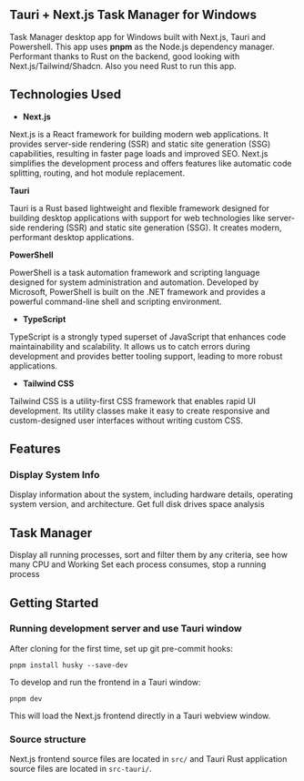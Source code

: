 ## <a name="no-link"></a> Tauri + Next.js Task Manager for Windows

Task Manager desktop app for Windows built with Next.js, Tauri and Powershell.
This app uses **pnpm** as the Node.js dependency
manager. Performant thanks to Rust on the backend, good looking
with Next.js/Tailwind/Shadcn. Also you need Rust to run this app.

## <a name="no-link"></a>Technologies Used

- **Next.js**

Next.js is a React framework for building modern web applications. It provides server-side rendering (SSR) and static site generation (SSG) capabilities, resulting in faster page loads and improved SEO. Next.js simplifies the development process and offers features like automatic code splitting, routing, and hot module replacement.

**Tauri**

Tauri is a Rust based lightweight and flexible framework designed for building desktop applications with support for web technologies like server-side rendering (SSR) and static site generation (SSG). It creates modern, performant desktop applications.

**PowerShell**

PowerShell is a task automation framework and scripting language designed for system administration and automation. Developed by Microsoft, PowerShell is built on the .NET framework and provides a powerful command-line shell and scripting environment.

- **TypeScript**

TypeScript is a strongly typed superset of JavaScript that enhances code maintainability and scalability. It allows us to catch errors during development and provides better tooling support, leading to more robust applications.

- **Tailwind CSS**

Tailwind CSS is a utility-first CSS framework that enables rapid UI development. Its utility classes make it easy to create responsive and custom-designed user interfaces without writing custom CSS.

## <a name="no-link"></a>Features

### <a name="no-link"></a>Display System Info
Display information about the system, including hardware details, operating system version, and architecture. Get full disk drives
space analysis

## <a name="no-link"></a>Task Manager
Display all running processes, sort and filter them by any criteria, see how many CPU and Working Set each process consumes, stop a running process

## <a name="no-link"></a>Getting Started

### Running development server and use Tauri window

After cloning for the first time, set up git pre-commit hooks:

```shell
pnpm install husky --save-dev
```

To develop and run the frontend in a Tauri window:

```shell
pnpm dev
```

This will load the Next.js frontend directly in a Tauri webview window.

### Source structure

Next.js frontend source files are located in `src/` and Tauri Rust application source
files are located in `src-tauri/`.
